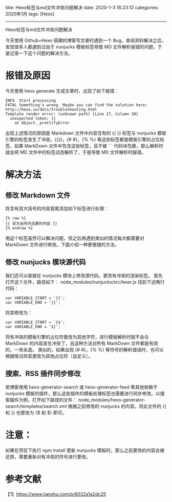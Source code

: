title: Hexo标签与md文件冲突问题解决
date: 2020-1-3 18:23:12
categories: 2020年1月
tags: [Hexo]

---

Hexo标签与md文件冲突问题解决

<!-- more -->

今天使用 Github+Hexo 搭建的博客写文章时遇到一个 Bug，查阅资料解决之后，发现很多人都遇到过由于 nunjucks 模板标签导致 MD 文件解析报错的问题，于是记录一下这个问题的解决方法。

# 报错及原因
  今天使用 hexo generate 生成文章时，出现了如下报错：

    INFO  Start processing
    FATAL Something's wrong. Maybe you can find the solution here: http://hexo.io/docs/troubleshooting.html
    Template render error: (unknown path) [Line 17, Column 30]
      unexpected token: }}
        at Object._prettifyError

出现上述情况的原因是 Markdown 文件中内容含有的 {{  }} 标签与 nunjucks 模板引擎的标签发生了冲突。{{}}，{# #}，{% %} 等这些标签都是模板引擎的占位标签，如果 MarkDown 文件中包含这些标签，且不被 ``` 代码块包裹，那么解析时就会把 MD 文件中的标签动态解析了，于是导致 MD 文件解析时报错。

# 解决方法
## 修改 Markdown 文件
将含有双大括号的内容首尾添加如下标签进行处理：

    {% raw %}
    {{ 双大括号内包裹的内容 }}
    {% endraw %}
用这个标签虽然可以解决问题，但之后再遇到类似的情况每次都需要对 MarkDown 文件进行修改。下面介绍一种更便捷的方法。

## 修改 nunjucks 模块源代码
我们还可以直接在 nunjucks 模块上修改源代码，更改有冲突的渲染标签。
首先打开这个文件，路径如下：
    node_modules/nunjucks/src/lexer.js
找到下述两行代码：

    var VARIABLE_START = '{{';
    var VARIABLE_END = '}}';
将其修改为：

    var VARIABLE_START = '{$';
    var VARIABLE_END = '$}';
将有冲突的模板引擎的占位符更改为其他字符，进行模板解析时就不会与 MarkDown 的内容发生冲突了，且这种方法对所有 MarkDown 文件都是有效的，一劳永逸。
类似的，如果出现 {# #}，{% %} 等符号的解析错误时，也可以根据情况将其更改为其他占位符（自定义）。

## 搜索、RSS 插件同步修改

若博客使用 hexo-generator-search 或 hexo-generator-feed 等其他依赖于 nunjucks 模板的插件，那么这些插件的模板处理标签也需要进行同步修改。以搜索插件为例，打开如下路径的文件：
node_modules/hexo-generator-search/templates/search.xml
根据之前修改的 nunjucks 的内容，将此文件的 {{ 和 }} 也更改为 {$ 和 $} 即可。

# 注意：
如果在项目下执行 npm install 更新 nunjucks 模板时，那么之前更改的内容会被还原，需要重新对有冲突的符号进行更改。

# 参考文献
【1】https://www.jianshu.com/p/6032a1a2dc25
